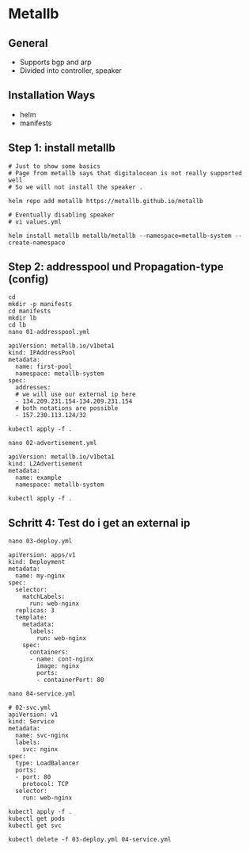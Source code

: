 # Metallb 

## General 

  * Supports bgp and arp 
  * Divided into controller, speaker 

## Installation Ways  

  * helm 
  * manifests 

## Step 1: install metallb

```
# Just to show some basics 
# Page from metallb says that digitalocean is not really supported well 
# So we will not install the speaker .

helm repo add metallb https://metallb.github.io/metallb 
```

```
# Eventually disabling speaker 
# vi values.yml 

```

```
helm install metallb metallb/metallb --namespace=metallb-system --create-namespace 
```

## Step 2: addresspool und Propagation-type (config) 

```
cd
mkdir -p manifests
cd manifests
mkdir lb
cd lb
nano 01-addresspool.yml 
```

```
apiVersion: metallb.io/v1beta1
kind: IPAddressPool
metadata:
  name: first-pool
  namespace: metallb-system
spec:
  addresses:
  # we will use our external ip here 
  - 134.209.231.154-134.209.231.154
  # both notations are possible 
  - 157.230.113.124/32
```

```
kubectl apply -f .
```

```
nano 02-advertisement.yml
```

```
apiVersion: metallb.io/v1beta1
kind: L2Advertisement
metadata:
  name: example
  namespace: metallb-system
```

```
kubectl apply -f .
```

## Schritt 4: Test do i get an external ip 

```
nano 03-deploy.yml
```

```
apiVersion: apps/v1
kind: Deployment
metadata:
  name: my-nginx
spec:
  selector:
    matchLabels:
      run: web-nginx
  replicas: 3
  template:
    metadata:
      labels:
        run: web-nginx
    spec:
      containers:
      - name: cont-nginx
        image: nginx
        ports:
        - containerPort: 80

```


```
nano 04-service.yml
```

```
# 02-svc.yml
apiVersion: v1
kind: Service
metadata:
  name: svc-nginx
  labels:
    svc: nginx
spec:
  type: LoadBalancer
  ports:
  - port: 80
    protocol: TCP
  selector:
    run: web-nginx
```


```
kubectl apply -f .
kubectl get pods
kubectl get svc
```

```
kubectl delete -f 03-deploy.yml 04-service.yml 
